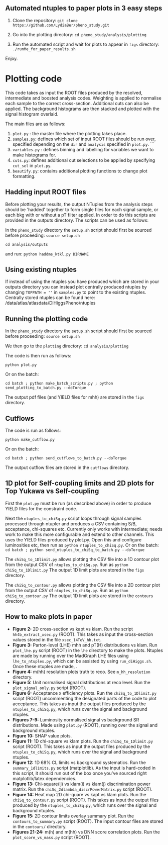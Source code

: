 ## Automated ntuples to paper plots in 3 easy steps

1. Clone the repository:
```git clone https://github.com/LydiaBer/pheno_study.git```

2. Go into the plotting directory:
```cd pheno_study/analysis/plotting```

3. Run the automated script and wait for plots to appear in ```figs``` directory:
```./runMe_for_paper_results.sh```

Enjoy.

# Plotting code

This code takes as input the ROOT files produced by the resolved, intermediate and boosted analysis codes. 
Weighting is applied to normalise each sample to the correct cross-section. Additional cuts can also be applied.
The background histograms are then stacked and plotted with the signal histogram overlaid. 

The main files are as follows: 
1) ```plot.py``` : the master file where the plotting takes place.
2) ```samples.py```: defines which set of input ROOT files should be run over, specified depending on the ```dir``` and ```analysis``` specified in ```plot.py```. ```
3) ```variables.py``` : defines binning and labelling for variables we want to make histograms for.
4) ```cuts.py```: defines additional cut selections to be applied by specifying ```cut_sel``` in ```plot.py```.
5) ```beautify.py```: contains additional plotting functions to change plot formatting. 

## Hadding input ROOT files

Before plotting your results, the output NTuples from the analysis steps should be 'hadded' together to form single files for each signal sample, or each bkg with or without a pT filter applied. In order to do this scripts are provided in the outputs directory. The scripts can be used as follows:

In the ```pheno_study``` directory the ```setup.sh``` script should first be sourced before proceeding:
```source setup.sh``` 

```cd analysis/outputs```

and run:
```python haddme_ktkl.py DIRNAME```

## Using existing ntuples

If instead of using the ntuples you have produced which are stored in your outputs directory you can instead plot centrally produced ntuples by changing ```TOPPATH = ''``` in ```samples.py``` to point to the existing ntuples. Centrally stored ntuples can be found here: /data/atlas/atlasdata/DiHiggsPheno/ntuples

## Running the plotting code

In the ```pheno_study``` directory the ```setup.sh``` script should first be sourced before proceeding:
```source setup.sh``` 

We then go to the ```plotting``` directory: 
```cd analysis/plotting```

The code is then run as follows: 

```python plot.py```

Or on the batch:

```cd batch ; python make_batch_scripts.py ; python send_plotting_to_batch.py --doTorque```

The output pdf files (and YIELD files for mhh) are stored in the ```figs``` directory.  

## Cutflows

The code is run as follows:

```python make_cutflow.py```

Or on the batch:

```cd batch ; python send_cutflows_to_batch.py --doTorque```

The output cutflow files are stored in the ```cutflows``` directory.  

## 1D plot for Self-coupling limits and 2D plots for Top Yukawa vs Self-coupling
First the ```plot.py``` must be run (as described above) in order to produce YIELD files for the constraint code. 

Next the `ntuples_to_chiSq.py` script loops through signal samples processed through ntupler and produces a CSV containing S/B, acceptance, chi-squares etc. Currently only works with intermediate; needs work to make this more configurable and extend to other channels. This uses the YIELD files produced by plot.py. Open this and configure luminosities etc, then run as
```python ntuples_to_chiSq.py```. Or on the batch:
```cd batch ; python send_ntuples_to_chiSq_to_batch.py --doTorque```

The `chiSq_to_1Dlimit.py` allows plotting the CSV file into a 1D contour plot from the output CSV of `ntuples_to_chiSq.py`. Run as
```python chiSq_to_1Dlimit.py``` 
The output 1D limit plots are stored in the ```figs``` directory.

The `chiSq_to_contour.py` allows plotting the CSV file into a 2D contour plot from the output CSV of `ntuples_to_chiSq.py`. Run as
```python chiSq_to_contour.py```
The output 1D limit plots are stored in the ```contours``` directory.

## How to make plots in paper

* **Figure 2:** 2D cross-section vs kapt vs klam. Run the script `hh4b_extract_xsec.py` (ROOT). This takes as input the cross-section values stored in the file `xsec_14TeV_hh.txt`.
* **Figure 3:** Parton-level (LHE) mhh and pT(H) distributions vs klam. Run `plot_lhe.py` script (ROOT) in the `lhe` directory to make the plots. Ntuples are made by running over the MadGraph LHE files using `lhe_to_ntuples.py`, which can be assisted by using `run_diHiggs.sh`. Once these ntuples are made, .
* **Figure 4:** m(hh) resolution plots truth to reco. See `m_hh_resolution` directory.
* **Figure 5:** Unit normalised signal distributions at reco level. Run the `plot_signal_only.py` script (ROOT). 
* **Figure 6:** Acceptance x efficiency plots. Run the `chiSq_to_1Dlimit.py` script (ROOT) uncommenting the designated parts of the code to plot acceptance. This takes as input the output files produced by the `ntuples_to_chiSq.py`, which runs over the signal and background ntuples.
* **Figures 7-9:** Luminosity normalised signal vs background SR distributions. Made using `plot.py` (ROOT), running over the signal and background ntuples.
* **Figure 10:** SHAP value plots.
* **Figure 11:** 1D chi-square vs klam plots. Run the `chiSq_to_1Dlimit.py` script (ROOT). This takes as input the output files produced by the `ntuples_to_chiSq.py`, which runs over the signal and background ntuples. 
* **Figure 12:** 1D 68% CL limits vs background systematics. Run the `summary_1dlimits.py` script (matplotlib). As the input is hard-coded in this script, it should run out of the box once you've sourced right matplotlib/latex dependencies.
* **Figure 13:** Chi-square(ij) vs klam(i) vs klam(j) discrimination power matrix. Run the `chiSq_2dlambda_discrPowerMatrix.py` script (ROOT).
* **Figure 14:** Heat map 2D chi-quare vs kapt vs klam plots. Run the `chiSq_to_contour.py` script (ROOT). This takes as input the output files produced by the `ntuples_to_chiSq.py`, which runs over the signal and background ntuples. 
* **Figure 15:** 2D contour limits overlay summary plot. Run the `contours_to_summary.py` script (ROOT). The input contour files are stored in the `contours/` directory.
* **Figures 21-24:** m(h) and m(hh) vs DNN score correlation plots. Run the `plot_score_vs_mass.py` script (ROOT).

